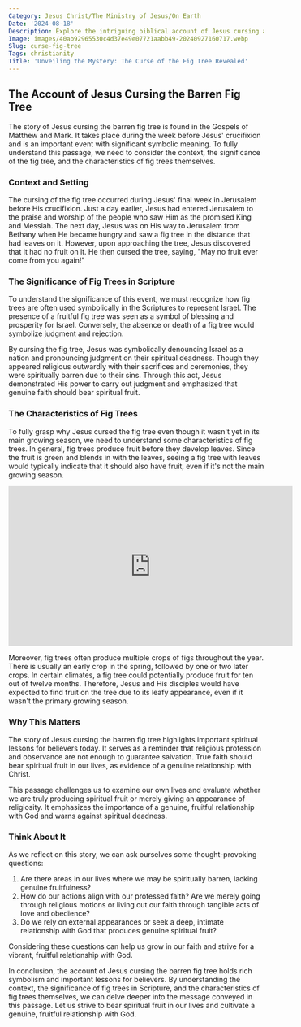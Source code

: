 ```yaml
---
Category: Jesus Christ/The Ministry of Jesus/On Earth
Date: '2024-08-18'
Description: Explore the intriguing biblical account of Jesus cursing a fig tree, uncovering its symbolic significance and the lessons it holds. Delve into the story's profound meaning and implications.
Image: images/40ab92965530c4d37e49e07721aabb49-20240927160717.webp
Slug: curse-fig-tree
Tags: christianity
Title: 'Unveiling the Mystery: The Curse of the Fig Tree Revealed'
---
```


## The Account of Jesus Cursing the Barren Fig Tree

The story of Jesus cursing the barren fig tree is found in the Gospels of Matthew and Mark. It takes place during the week before Jesus' crucifixion and is an important event with significant symbolic meaning. To fully understand this passage, we need to consider the context, the significance of the fig tree, and the characteristics of fig trees themselves.

### Context and Setting

The cursing of the fig tree occurred during Jesus' final week in Jerusalem before His crucifixion. Just a day earlier, Jesus had entered Jerusalem to the praise and worship of the people who saw Him as the promised King and Messiah. The next day, Jesus was on His way to Jerusalem from Bethany when He became hungry and saw a fig tree in the distance that had leaves on it. However, upon approaching the tree, Jesus discovered that it had no fruit on it. He then cursed the tree, saying, "May no fruit ever come from you again!"

### The Significance of Fig Trees in Scripture

To understand the significance of this event, we must recognize how fig trees are often used symbolically in the Scriptures to represent Israel. The presence of a fruitful fig tree was seen as a symbol of blessing and prosperity for Israel. Conversely, the absence or death of a fig tree would symbolize judgment and rejection.

By cursing the fig tree, Jesus was symbolically denouncing Israel as a nation and pronouncing judgment on their spiritual deadness. Though they appeared religious outwardly with their sacrifices and ceremonies, they were spiritually barren due to their sins. Through this act, Jesus demonstrated His power to carry out judgment and emphasized that genuine faith should bear spiritual fruit.

### The Characteristics of Fig Trees

To fully grasp why Jesus cursed the fig tree even though it wasn't yet in its main growing season, we need to understand some characteristics of fig trees. In general, fig trees produce fruit before they develop leaves. Since the fruit is green and blends in with the leaves, seeing a fig tree with leaves would typically indicate that it should also have fruit, even if it's not the main growing season.


<iframe width="560" height="315" src="https://www.youtube.com/embed/VhmspmfYV1Q" frameborder="0" allow="autoplay; encrypted-media" allowfullscreen></iframe>


Moreover, fig trees often produce multiple crops of figs throughout the year. There is usually an early crop in the spring, followed by one or two later crops. In certain climates, a fig tree could potentially produce fruit for ten out of twelve months. Therefore, Jesus and His disciples would have expected to find fruit on the tree due to its leafy appearance, even if it wasn't the primary growing season.

### Why This Matters

The story of Jesus cursing the barren fig tree highlights important spiritual lessons for believers today. It serves as a reminder that religious profession and observance are not enough to guarantee salvation. True faith should bear spiritual fruit in our lives, as evidence of a genuine relationship with Christ.

This passage challenges us to examine our own lives and evaluate whether we are truly producing spiritual fruit or merely giving an appearance of religiosity. It emphasizes the importance of a genuine, fruitful relationship with God and warns against spiritual deadness.

### Think About It

As we reflect on this story, we can ask ourselves some thought-provoking questions:

1. Are there areas in our lives where we may be spiritually barren, lacking genuine fruitfulness?
2. How do our actions align with our professed faith? Are we merely going through religious motions or living out our faith through tangible acts of love and obedience?
3. Do we rely on external appearances or seek a deep, intimate relationship with God that produces genuine spiritual fruit?

Considering these questions can help us grow in our faith and strive for a vibrant, fruitful relationship with God.

In conclusion, the account of Jesus cursing the barren fig tree holds rich symbolism and important lessons for believers. By understanding the context, the significance of fig trees in Scripture, and the characteristics of fig trees themselves, we can delve deeper into the message conveyed in this passage. Let us strive to bear spiritual fruit in our lives and cultivate a genuine, fruitful relationship with God.
